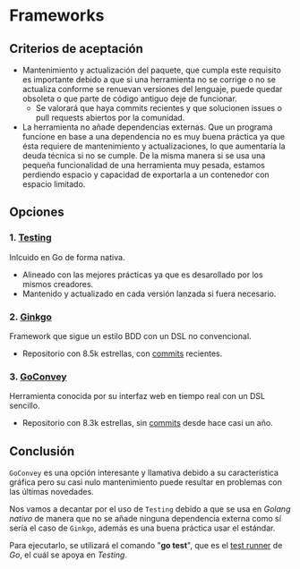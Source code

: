 # Frameworks
## Criterios de aceptación
 - Mantenimiento y actualización del paquete, que cumpla este requisito es importante debido a que si una herramienta no se corrige o no se actualiza conforme se renuevan versiones del lenguaje, puede quedar obsoleta o que parte de código antiguo deje de funcionar.
    - Se valorará que haya commits recientes y que solucionen issues o pull requests abiertos por la comunidad.
- La herramienta no añade dependencias externas. Que un programa funcione en base a una dependencia no es muy buena práctica ya que ésta requiere de mantenimiento y actualizaciones, lo que aumentaría la deuda técnica si no se cumple. De la misma manera si se usa una pequeña funcionalidad de una herramienta muy pesada, estamos perdiendo espacio y capacidad de exportarla a un contenedor con espacio limitado.

## Opciones
### 1. [Testing](https://pkg.go.dev/testing)
Inlcuido en Go de forma nativa.
- Alineado con las mejores prácticas ya que es desarollado por los mismos creadores.
- Mantenido y actualizado en cada versión lanzada si fuera necesario.

### 2. [Ginkgo](https://github.com/onsi/ginkgo)
Framework que sigue un estilo BDD con un DSL no convencional.
- Repositorio con 8.5k estrellas, con [commits](https://github.com/onsi/ginkgo/commits/master/) recientes.

### 3. [GoConvey](https://github.com/smartystreets/goconvey)
Herramienta conocida por su interfaz web en tiempo real con un DSL sencillo.
- Repositorio con 8.3k estrellas, sin [commits](https://github.com/smartystreets/goconvey/commits/master/) desde hace casi un año.

## Conclusión
`GoConvey` es una opción interesante y llamativa debido a su característica gráfica pero su casi nulo mantenimiento puede resultar en problemas con las últimas novedades.

Nos vamos a decantar por el uso de `Testing` debido a que se usa en *Golang nativo* de manera que no se añade ninguna dependencia externa como sí sería el caso de `Ginkgo`, además es una buena práctica usar el estándar. 

Para ejecutarlo, se utilizará el comando "**go test**", que es el [test runner](./test_runner.md) de *Go*, el cuál se apoya en *Testing*.